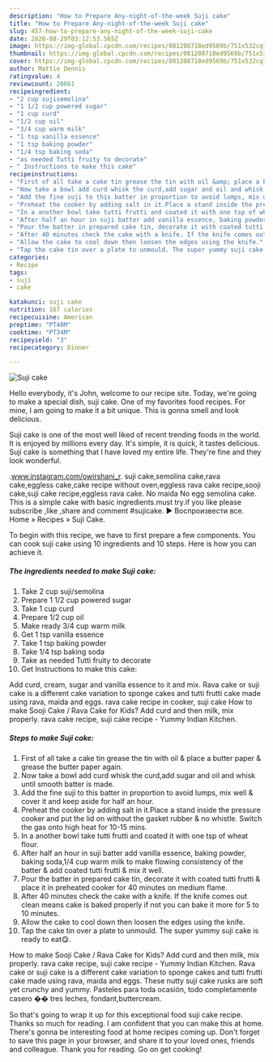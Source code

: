 ```yaml
---
description: "How to Prepare Any-night-of-the-week Suji cake"
title: "How to Prepare Any-night-of-the-week Suji cake"
slug: 457-how-to-prepare-any-night-of-the-week-suji-cake
date: 2020-08-29T03:12:53.565Z
image: https://img-global.cpcdn.com/recipes/081208718ed9569b/751x532cq70/suji-cake-recipe-main-photo.jpg
thumbnail: https://img-global.cpcdn.com/recipes/081208718ed9569b/751x532cq70/suji-cake-recipe-main-photo.jpg
cover: https://img-global.cpcdn.com/recipes/081208718ed9569b/751x532cq70/suji-cake-recipe-main-photo.jpg
author: Mattie Dennis
ratingvalue: 4
reviewcount: 20661
recipeingredient:
- "2 cup sujisemolina"
- "1 1/2 cup powered sugar"
- "1 cup curd"
- "1/2 cup oil"
- "3/4 cup warm milk"
- "1 tsp vanilla essence"
- "1 tsp baking powder"
- "1/4 tsp baking soda"
- "as needed Tutti fruity to decorate"
- " Instructions to make this cake"
recipeinstructions:
- "First of all take a cake tin grease the tin with oil &amp; place a butter paper &amp; grease the butter paper again."
- "Now take a bowl add curd whisk the curd,add sugar and oil and whisk until smooth batter is made."
- "Add the fine suji to this batter in proportion to avoid lumps, mix well &amp; cover it and keep aside for half an hour."
- "Preheat the cooker by adding salt in it.Place a stand inside the pressure cooker and put the lid on without the gasket rubber &amp; no whistle. Switch the gas onto high heat for 10-15 mins."
- "In a another bowl take tutti frutti and coated it with one tsp of wheat flour."
- "After half an hour in suji batter add vanilla essence, baking powder, baking soda,1/4 cup warm milk to make flowing consistency of the batter &amp; add coated tutti frutti &amp; mix it well."
- "Pour the batter in prepared cake tin, decorate it with coated tutti frutti &amp; place it in preheated cooker for 40 minutes on medium flame."
- "After 40 minutes check the cake with a knife. If the knife comes out clean means cake is baked properly if not you can bake it more for 5 to 10 minutes."
- "Allow the cake to cool down then loosen the edges using the knife."
- "Tap the cake tin over a plate to unmould. The super yummy suji cake is ready to eat😋."
categories:
- Recipe
tags:
- suji
- cake

katakunci: suji cake 
nutrition: 167 calories
recipecuisine: American
preptime: "PT40M"
cooktime: "PT34M"
recipeyield: "3"
recipecategory: Dinner

---
```



![Suji cake](https://img-global.cpcdn.com/recipes/081208718ed9569b/751x532cq70/suji-cake-recipe-main-photo.jpg)

Hello everybody, it's John, welcome to our recipe site. Today, we're going to make a special dish, suji cake. One of my favorites food recipes. For mine, I am going to make it a bit unique. This is gonna smell and look delicious.

Suji cake is one of the most well liked of recent trending foods in the world. It is enjoyed by millions every day. It's simple, it is quick, it tastes delicious. Suji cake is something that I have loved my entire life. They're fine and they look wonderful.

.www.instagram.com/owirshani_r. suji cake,semolina cake,rava cake,eggless cake,cake recipe without oven,eggless rava cake recipe,sooji cake,suji cake recipe,eggless rava cake. No maida No egg semolina cake. This is a simple cake with basic ingredients.must try.if you like please subscribe ,like ,share and comment #sujicake. ► Воспроизвести все. Home » Recipes » Suji Cake.


To begin with this recipe, we have to first prepare a few components. You can cook suji cake using 10 ingredients and 10 steps. Here is how you can achieve it.

<!--inarticleads1-->

##### The ingredients needed to make Suji cake:

1. Take 2 cup suji/semolina
1. Prepare 1 1/2 cup powered sugar
1. Take 1 cup curd
1. Prepare 1/2 cup oil
1. Make ready 3/4 cup warm milk
1. Get 1 tsp vanilla essence
1. Take 1 tsp baking powder
1. Take 1/4 tsp baking soda
1. Take as needed Tutti fruity to decorate
1. Get  Instructions to make this cake:


Add curd, cream, sugar and vanilla essence to it and mix. Rava cake or suji cake is a different cake variation to sponge cakes and tutti frutti cake made using rava, maida and eggs. rava cake recipe in cooker, suji cake How to make Sooji Cake / Rava Cake for Kids? Add curd and then milk, mix properly. rava cake recipe, suji cake recipe - Yummy Indian Kitchen. 

<!--inarticleads2-->

##### Steps to make Suji cake:

1. First of all take a cake tin grease the tin with oil &amp; place a butter paper &amp; grease the butter paper again.
1. Now take a bowl add curd whisk the curd,add sugar and oil and whisk until smooth batter is made.
1. Add the fine suji to this batter in proportion to avoid lumps, mix well &amp; cover it and keep aside for half an hour.
1. Preheat the cooker by adding salt in it.Place a stand inside the pressure cooker and put the lid on without the gasket rubber &amp; no whistle. Switch the gas onto high heat for 10-15 mins.
1. In a another bowl take tutti frutti and coated it with one tsp of wheat flour.
1. After half an hour in suji batter add vanilla essence, baking powder, baking soda,1/4 cup warm milk to make flowing consistency of the batter &amp; add coated tutti frutti &amp; mix it well.
1. Pour the batter in prepared cake tin, decorate it with coated tutti frutti &amp; place it in preheated cooker for 40 minutes on medium flame.
1. After 40 minutes check the cake with a knife. If the knife comes out clean means cake is baked properly if not you can bake it more for 5 to 10 minutes.
1. Allow the cake to cool down then loosen the edges using the knife.
1. Tap the cake tin over a plate to unmould. The super yummy suji cake is ready to eat😋.


How to make Sooji Cake / Rava Cake for Kids? Add curd and then milk, mix properly. rava cake recipe, suji cake recipe - Yummy Indian Kitchen. Rava cake or suji cake is a different cake variation to sponge cakes and tutti frutti cake made using rava, maida and eggs. These nutty suji cake rusks are soft yet crunchy and yummy. Pasteles para toda ocasión, todo completamente casero �� tres leches, fondant,buttercream. 

So that's going to wrap it up for this exceptional food suji cake recipe. Thanks so much for reading. I am confident that you can make this at home. There's gonna be interesting food at home recipes coming up. Don't forget to save this page in your browser, and share it to your loved ones, friends and colleague. Thank you for reading. Go on get cooking!
